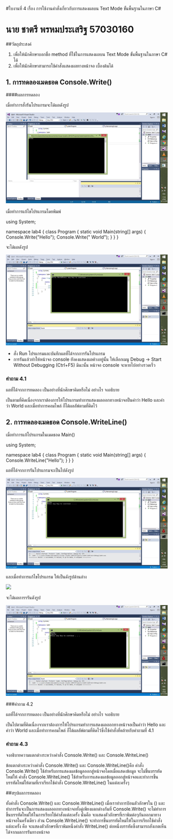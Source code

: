 #ใบงานที่ 4 เรื่อง การใช้งานคำสั่งเกี่ยวกับการแสดงผลบน Text Mode ขั้นพื้นฐานในภาษา C#

# นาย ชาตรี พรหมประเสริฐ 57030160

##วัตถุประสงค์
1. เพื่อให้นักศึกษาบอกชื่อ method ที่ใช้ในการแสดงผลบน Text Mode ขั้นพื้นฐานในภาษา C# ได้
2. เพื่อให้นักศึกษาสามารถใช้คำสั่งแสดงผลทางหน้าจอ เบื้องต้นได้


## 1. การทดลองเมดธอด Console.Write()

####ผลการทดลอง
   
   เมื่อทำการสั่งรันโปรแกรมจะได้ผลดังรูป
   
   
   ![](https://github.com/est160/LAB-04/blob/master/imgs/lab%204.1.png?raw=true)


   เมื่อทำการแก้ไขโปรแกรมโดยพิมพ์
   
   using System;

namespace lab4
{
    class Program
    {
        static void Main(string[] args)
        {
            Console.Write("Hello");
            Console.Write(" World");
        }
    }
}

   จะได้ผลดังรูป
   
   ![](https://github.com/est160/LAB-04/blob/master/imgs/lab%204.2.png?raw=true)
   
   
 * สั่ง Run โปรแกรมและบันทึกผลที่ได้จากการรันโปรแกรม
 * การรันแล้วทำให้หน้าจอ console ยังคงแสดงผลค้างอยู่นั้น ให้เลือกเมนู Debug -> Start Without Debugging (Ctrl+F5) มิฉะนั้น หน้าจอ console จะหายไปอย่างรวดเร็ว



### คำถาม 4.1 

ผลที่ได้จากการทดลอง เป็นอย่างที่นักศึกษาคิดหรือไม่ อย่างไร  จงอธิบาย

  เป็นตามที่คิดเนื่องจากเราต้องการให้โปรแกรมทำการแสดงผลออกทางหน้าจอป็นคำว่า Hello และคำว่า World และเมื่อทำการคอมไพล์ ก็ได้ผลลัพ์ตามที่คิดไว้

## 2. การทดลองเมดธอด Console.WriteLine()

เมื่อทำการแก้โปรแกรมในเมดธอด Main() 

 using System;

namespace lab4
{
    class Program
    {
        static void Main(string[] args)
        {
            Console.WriteLine("Hello");
        }
    }
}

ผลที่ได้จากการรันโปรแกรมจะเป็นไปดังรูป


 ![](https://github.com/est160/LAB-04/blob/master/imgs/lab%204.3.png?raw=true)
 

และเมื่อทำการแก้ไขโปรแกรม ให้เป็นดังรูปด้านล่าง


![](https://github.com/Desktop-Programming-Lab-2559/LAB-04/blob/master/imgs/P6.png)


จะได้ผลการรรันดังรูป

 ![](https://github.com/est160/LAB-04/blob/master/imgs/lab%204.4.png?raw=true)
 

###คำถาม 4.2

ผลที่ได้จากการทดลอง เป็นอย่างที่นักศึกษาคิดหรือไม่ อย่างไร  จงอธิบาย
  
  เป็นไปตามที่คิดเนื่องจากเราต้องการให้โปรแกรมทำการแสดงผลออกทางหน้าจอเป็นคำว่า Hello และคำว่า World และเมื่อทำการคอมไพล์ ก็ได้ผลลัพ์ตามที่คิดไว้ซึ่งใช้คำสั่งที่คล้ายกับคำถามที่ 4.1

### คำถาม 4.3 

จงอธิบายความแตกต่างระหว่างคำสั่ง Console.Write() และ Console.WriteLine()

  ข้อแตกต่างระหว่างคำสั่ง Console.Write() และ Console.WriteLine()คือ
  คำสั่ง Console.Write() ใช้สำหรับการแสดงผลข้อมูลออกสู่หน้าจอโดยเมื่อแสดงข้อมูล จะไม่ขึ้นบรรทัดใหม่ให้
  คำสั่ง Console.WriteLine() ใช้สำหรับการแสดงผลข้อมูลออกสู่หน้าจอและทำการขึ้นบรรทัดใหม่ให้ตามที่เราเรียกใช้คำสั่ง Console.WriteLine() ในแต่ละครั้งๆ

##สรุปผลการทดลอง

  ทั้งคำสั่ง Console.Write() และ Console.WriteLine() เมื่อเราทำการป้อนตัวอักษรใน () และทำการรันจะเป็นการแสดงผลออกทางหน้าจอทั้งคู่เพียงแตกต่างกันที่
  Console.Write() จะไม่ทำการขึ้นบรรทัดใหม่ให้ในการเรียกใช้คำสั่งแต่ละครั้ง นั่นคือ จะแสดงตัวอักษรที่เราพิมต่อๆกันออกมาทางหน้าจอในครั้งเดียว ส่วน
  Console.WriteLine() จะทำการขึ้นบรรทัดใหม่ให้ในการเรียกใช้คำสั่งแต่ละครั้ง คือ จะแสดงตัวอักษรที่เราพิมหนึ่งคำสั่ง WriteLine() ต่อหนึ่งบรรทัดซึ่งสามารถสังเกตเห็นได้จากผลการรันทางหน้าจอ
  


